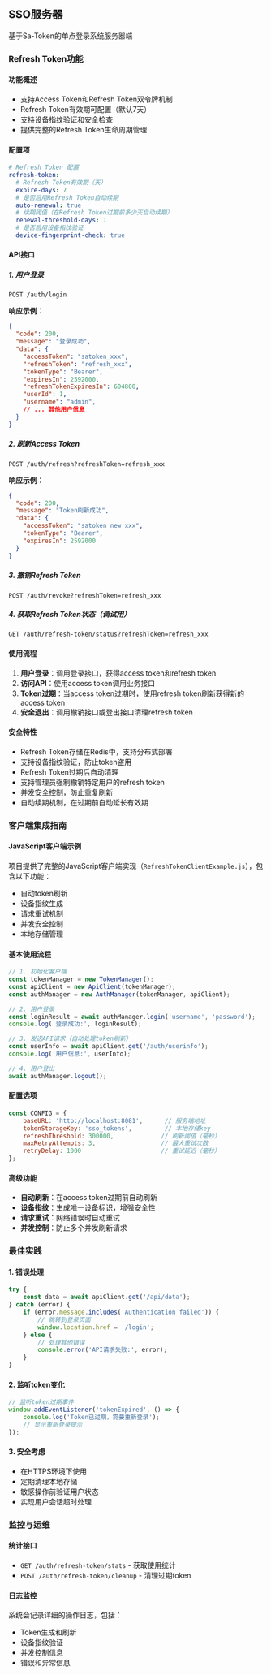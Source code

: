 ## SSO服务器

基于Sa-Token的单点登录系统服务器端

### Refresh Token功能

#### 功能概述
- 支持Access Token和Refresh Token双令牌机制
- Refresh Token有效期可配置（默认7天）
- 支持设备指纹验证和安全检查
- 提供完整的Refresh Token生命周期管理

#### 配置项
```yaml
# Refresh Token 配置
refresh-token:
  # Refresh Token有效期（天）
  expire-days: 7
  # 是否启用Refresh Token自动续期
  auto-renewal: true
  # 续期阈值（在Refresh Token过期前多少天自动续期）
  renewal-threshold-days: 1
  # 是否启用设备指纹验证
  device-fingerprint-check: true
```

#### API接口

##### 1. 用户登录
```http
POST /auth/login
```

**响应示例：**
```json
{
  "code": 200,
  "message": "登录成功",
  "data": {
    "accessToken": "satoken_xxx",
    "refreshToken": "refresh_xxx",
    "tokenType": "Bearer",
    "expiresIn": 2592000,
    "refreshTokenExpiresIn": 604800,
    "userId": 1,
    "username": "admin",
    // ... 其他用户信息
  }
}
```

##### 2. 刷新Access Token
```http
POST /auth/refresh?refreshToken=refresh_xxx
```

**响应示例：**
```json
{
  "code": 200,
  "message": "Token刷新成功",
  "data": {
    "accessToken": "satoken_new_xxx",
    "tokenType": "Bearer",
    "expiresIn": 2592000
  }
}
```

##### 3. 撤销Refresh Token
```http
POST /auth/revoke?refreshToken=refresh_xxx
```

##### 4. 获取Refresh Token状态（调试用）
```http
GET /auth/refresh-token/status?refreshToken=refresh_xxx
```

#### 使用流程

1. **用户登录**：调用登录接口，获得access token和refresh token
2. **访问API**：使用access token调用业务接口
3. **Token过期**：当access token过期时，使用refresh token刷新获得新的access token
4. **安全退出**：调用撤销接口或登出接口清理refresh token

#### 安全特性

- Refresh Token存储在Redis中，支持分布式部署
- 支持设备指纹验证，防止token盗用
- Refresh Token过期后自动清理
- 支持管理员强制撤销特定用户的refresh token
- 并发安全控制，防止重复刷新
- 自动续期机制，在过期前自动延长有效期

### 客户端集成指南

#### JavaScript客户端示例

项目提供了完整的JavaScript客户端实现（`RefreshTokenClientExample.js`），包含以下功能：

- 自动token刷新
- 设备指纹生成
- 请求重试机制
- 并发安全控制
- 本地存储管理

#### 基本使用流程

```javascript
// 1. 初始化客户端
const tokenManager = new TokenManager();
const apiClient = new ApiClient(tokenManager);
const authManager = new AuthManager(tokenManager, apiClient);

// 2. 用户登录
const loginResult = await authManager.login('username', 'password');
console.log('登录成功:', loginResult);

// 3. 发送API请求（自动处理token刷新）
const userInfo = await apiClient.get('/auth/userinfo');
console.log('用户信息:', userInfo);

// 4. 用户登出
await authManager.logout();
```

#### 配置选项

```javascript
const CONFIG = {
    baseURL: 'http://localhost:8081',      // 服务端地址
    tokenStorageKey: 'sso_tokens',         // 本地存储key
    refreshThreshold: 300000,             // 刷新阈值（毫秒）
    maxRetryAttempts: 3,                  // 最大重试次数
    retryDelay: 1000                      // 重试延迟（毫秒）
};
```

#### 高级功能

- **自动刷新**：在access token过期前自动刷新
- **设备指纹**：生成唯一设备标识，增强安全性
- **请求重试**：网络错误时自动重试
- **并发控制**：防止多个并发刷新请求

### 最佳实践

#### 1. 错误处理
```javascript
try {
    const data = await apiClient.get('/api/data');
} catch (error) {
    if (error.message.includes('Authentication failed')) {
        // 跳转到登录页面
        window.location.href = '/login';
    } else {
        // 处理其他错误
        console.error('API请求失败:', error);
    }
}
```

#### 2. 监听token变化
```javascript
// 监听token过期事件
window.addEventListener('tokenExpired', () => {
    console.log('Token已过期，需要重新登录');
    // 显示重新登录提示
});
```

#### 3. 安全考虑
- 在HTTPS环境下使用
- 定期清理本地存储
- 敏感操作前验证用户状态
- 实现用户会话超时处理

### 监控与运维

#### 统计接口
- `GET /auth/refresh-token/stats` - 获取使用统计
- `POST /auth/refresh-token/cleanup` - 清理过期token

#### 日志监控
系统会记录详细的操作日志，包括：
- Token生成和刷新
- 设备指纹验证
- 并发控制信息
- 错误和异常信息

